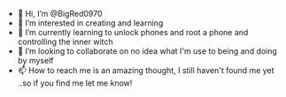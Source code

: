 - 👋 Hi, I’m @BigRed0970
- 👀 I’m interested in creating and learning
- 🌱 I’m currently learning to unlock phones and root a phone and controlling the inner witch
- 💞️ I’m looking to collaborate on no idea what I'm use to being and doing by myself
- 📫 How to reach me is an amazing thought, I still haven't found me yet ..so if you find me let me know!

<!---
BigRed0970/BigRed0970 is a ✨ special ✨ repository because its `README.md` (this file) appears on your GitHub profile.
You can click the Preview link to take a look at your changes.
--->

